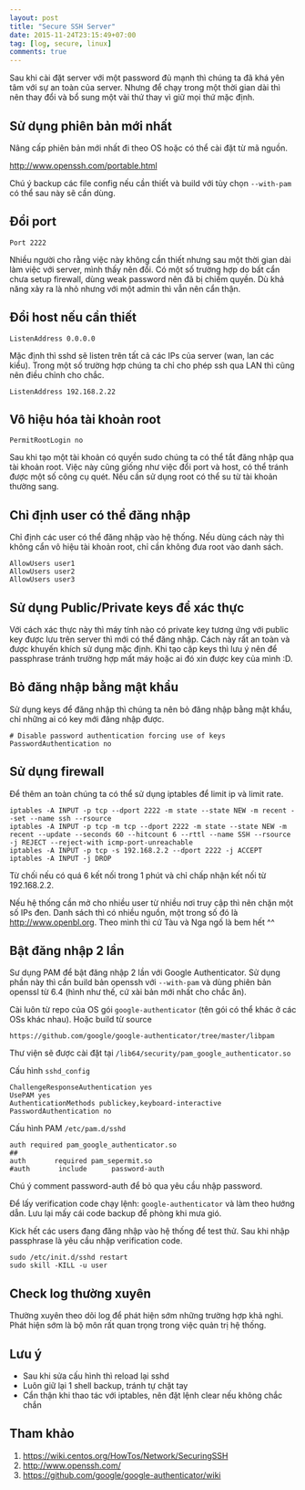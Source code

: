 ```yaml
---
layout: post
title: "Secure SSH Server"
date: 2015-11-24T23:15:49+07:00
tag: [log, secure, linux]
comments: true
---
```


Sau khi cài đặt server với một password đủ mạnh thì chúng ta đã khá yên
tâm với sự an toàn của server. Nhưng để chạy trong một thời gian dài thì
nên thay đổi và bổ sung một vài thứ thay vì giữ mọi thứ mặc định.

## Sử dụng phiên bản mới nhất

Nâng cấp phiên bản mới nhất đi theo OS hoặc có thể cài đặt từ mã nguồn.

<http://www.openssh.com/portable.html>

Chú ý backup các file config nếu cần thiết và build với tùy chọn
`--with-pam` có thể sau này sẽ cần dùng.

## Đổi port

```
Port 2222
```

Nhiều người cho rằng việc này không cần thiết nhưng sau một thời gian
dài làm việc với server, mình thấy nên đổi. Có một số trường hợp do bất
cẩn chưa setup firewall, dùng weak password nên đã bị chiếm quyền. Dù
khả năng xảy ra là nhỏ nhưng với một admin thì vẫn nên cẩn thận.

## Đổi host nếu cần thiết

```
ListenAddress 0.0.0.0
```

Mặc định thì sshd sẽ listen trên tất cả các IPs của server (wan, lan các
kiểu). Trong một số trường hợp chúng ta chỉ cho phép ssh qua LAN thì
cũng nên điều chỉnh cho chắc.

```
ListenAddress 192.168.2.22
```

## Vô hiệu hóa tài khoản root

```
PermitRootLogin no
```

Sau khi tạo một tài khoản có quyền sudo chúng ta có thể tắt đăng nhập
qua tài khoản root. Việc này cũng giống như việc đổi port và host, có
thể tránh được một số công cụ quét. Nếu cần sử dụng root có thể su từ
tài khoản thường sang.

## Chỉ định user có thể đăng nhập

Chỉ định các user có thể đăng nhập vào hệ thống. Nếu dùng cách này thì
không cẩn vô hiệu tài khoản root, chỉ cần không đưa root vào danh sách.

```
AllowUsers user1
AllowUsers user2
AllowUsers user3
```

## Sử dụng Public/Private keys để xác thực

Với cách xác thực này thì máy tính nào có private key tương ứng với
public key được lưu trên server thì mới có thể đăng nhập. Cách này rất
an toàn và được khuyến khích sử dụng mặc định. Khi tạo cặp keys thì lưu
ý nên để passphrase tránh trường hợp mất máy hoặc ai đó xin được key của
mình :D.

## Bỏ đăng nhập bằng mật khẩu

Sử dụng keys để đăng nhập thì chúng ta nên bỏ đăng nhập bằng mật khẩu,
chỉ những ai có key mới đăng nhập được.

```
# Disable password authentication forcing use of keys
PasswordAuthentication no
```

## Sử dụng firewall

Để thêm an toàn chúng ta có thể sử dụng iptables để limit ip và limit
rate.

```
iptables -A INPUT -p tcp --dport 2222 -m state --state NEW -m recent --set --name ssh --rsource
iptables -A INPUT -p tcp -m tcp --dport 2222 -m state --state NEW -m recent --update --seconds 60 --hitcount 6 --rttl --name SSH --rsource -j REJECT --reject-with icmp-port-unreachable
iptables -A INPUT -p tcp -s 192.168.2.2 --dport 2222 -j ACCEPT
iptables -A INPUT -j DROP
```

Từ chối nếu có quá 6 kết nối trong 1 phút và chỉ chấp nhận kết nối từ
192.168.2.2.

Nếu hệ thống cần mở cho nhiều user từ nhiều nơi truy cập thì nên chặn
một số IPs đen. Danh sách thì có nhiều nguồn, một trong số đó là
<http://www.openbl.org>. Theo mình thì cứ Tàu và Nga ngố là bem hết ^^

## Bật đăng nhập 2 lần

Sư dụng PAM để bật đăng nhập 2 lần với Google Authenticator. Sử dụng
phần này thì cần build bản openssh với `--with-pam` và dùng phiên bản
openssl từ 6.4 (hình như thế, cứ xài bản mới nhất cho chắc ăn).

Cài luôn từ repo của OS gói `google-authenticator` (tên gói có thể khác
ở các OSs khác nhau).
Hoặc build từ source

```
https://github.com/google/google-authenticator/tree/master/libpam
```

Thư viện sẽ được cài đặt tại `/lib64/security/pam_google_authenticator.so`

Cấu hình `sshd_config`

```
ChallengeResponseAuthentication yes
UsePAM yes
AuthenticationMethods publickey,keyboard-interactive
PasswordAuthentication no
```

Cấu hình PAM `/etc/pam.d/sshd`

```
auth required pam_google_authenticator.so
##
auth       required pam_sepermit.so
#auth       include      password-auth
```

Chú ý comment password-auth để bỏ qua yêu cầu nhập password.

Để lấy verification code chạy lệnh: `google-authenticator` và làm theo
hướng dẫn. Lưu lại mấy cái code backup để phòng khi mưa gió.

Kick hết các users đang đăng nhập vào hệ thống để test thử. Sau khi nhập
passphrase là yêu cầu nhập verification code.

```
sudo /etc/init.d/sshd restart
sudo skill -KILL -u user
```

## Check log thường xuyên

Thường xuyên theo dõi log để phát hiện sớm những trường hợp khả nghi.
Phát hiện sớm là bộ môn rất quan trọng trong việc quản trị hệ thống.

## Lưu ý

* Sau khi sửa cấu hình thì reload lại sshd
* Luôn giữ lại 1 shell backup, tránh tự chặt tay
* Cẩn thận khi thao tác với iptables, nên đặt lệnh clear nếu không chắc
chắn

## Tham khảo

1. <https://wiki.centos.org/HowTos/Network/SecuringSSH>
2. <http://www.openssh.com/>
3. <https://github.com/google/google-authenticator/wiki>
